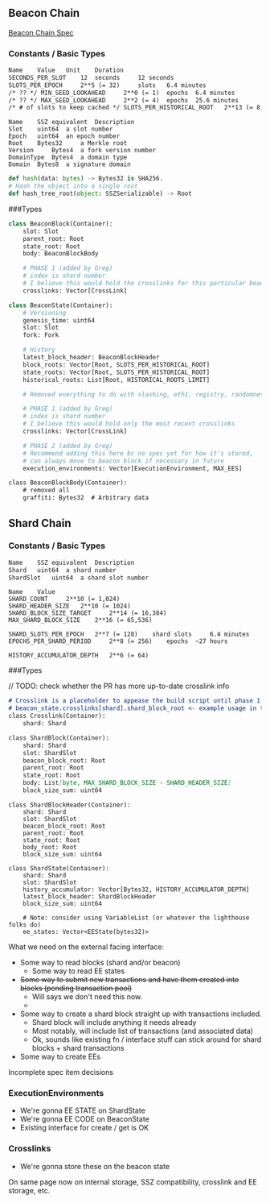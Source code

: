 ## Beacon Chain
[Beacon Chain Spec](https://github.com/ethereum/eth2.0-specs/blob/dev/specs/phase0/beacon-chain.md#beaconstate)

### Constants / Basic Types
```markdown
Name 	Value 	Unit 	Duration
SECONDS_PER_SLOT 	12 	seconds 	12 seconds
SLOTS_PER_EPOCH 	2**5 (= 32) 	slots 	6.4 minutes
/* ?? */ MIN_SEED_LOOKAHEAD 	2**0 (= 1) 	epochs 	6.4 minutes
/* ?? */ MAX_SEED_LOOKAHEAD 	2**2 (= 4) 	epochs 	25.6 minutes
/* # of slots to keep cached */ SLOTS_PER_HISTORICAL_ROOT 	2**13 (= 8,192) 	slots 	~27 hours
```
```
Name 	SSZ equivalent 	Description
Slot 	uint64 	a slot number
Epoch 	uint64 	an epoch number
Root 	Bytes32 	a Merkle root
Version 	Bytes4 	a fork version number
DomainType 	Bytes4 	a domain type
Domain 	Bytes8 	a signature domain
```

```python
def hash(data: bytes) -> Bytes32 is SHA256.
# Hash the object into a single root
def hash_tree_root(object: SSZSerializable) -> Root
```


###Types
```python
class BeaconBlock(Container):
    slot: Slot
    parent_root: Root
    state_root: Root
    body: BeaconBlockBody

    # PHASE 1 (added by Greg)
    # index is shard number
    # I believe this would hold the crosslinks for this particular beacon block
    crosslinks: Vector[CrossLink]
```

```python
class BeaconState(Container):
    # Versioning
    genesis_time: uint64
    slot: Slot
    fork: Fork

    # History
    latest_block_header: BeaconBlockHeader
    block_roots: Vector[Root, SLOTS_PER_HISTORICAL_ROOT]
    state_roots: Vector[Root, SLOTS_PER_HISTORICAL_ROOT]
    historical_roots: List[Root, HISTORICAL_ROOTS_LIMIT]

    # Removed everything to do with slashing, eth1, registry, randomness, attestations, finality

    # PHASE 1 (added by Greg)
    # index is shard number
    # I believe this would hold only the most recent crosslinks
    crosslinks: Vector[CrossLink]

    # PHASE 2 (added by Greg)
    # Recommend adding this here bc no spec yet for how it's stored,
    # can always move to beacon block if necessary in future
    execution_environments: Vector[ExecutionEnvironment, MAX_EES]
```

```markdown
class BeaconBlockBody(Container):
    # removed all 
    graffiti: Bytes32  # Arbitrary data
```

## Shard Chain

### Constants / Basic Types
```markdown
Name 	SSZ equivalent 	Description
Shard 	uint64 	a shard number
ShardSlot 	uint64 	a shard slot number
```
```
Name 	Value
SHARD_COUNT 	2**10 (= 1,024)
SHARD_HEADER_SIZE 	2**10 (= 1024)
SHARD_BLOCK_SIZE_TARGET 	2**14 (= 16,384)
MAX_SHARD_BLOCK_SIZE 	2**16 (= 65,536)

SHARD_SLOTS_PER_EPOCH 	2**7 (= 128) 	shard slots 	6.4 minutes
EPOCHS_PER_SHARD_PERIOD 	2**8 (= 256) 	epochs 	~27 hours

HISTORY_ACCUMULATOR_DEPTH 	2**6 (= 64)
```

###Types

// TODO: check whether the PR has more up-to-date crosslink info
```markdown
# Crosslink is a placeholder to appease the build script until phase 1 is reworked
# beacon_state.crosslinks[shard].shard_block_root <- example usage in this doc
class Crosslink(Container):
    shard: Shard
```

```markdown
class ShardBlock(Container):
    shard: Shard
    slot: ShardSlot
    beacon_block_root: Root
    parent_root: Root
    state_root: Root
    body: List[byte, MAX_SHARD_BLOCK_SIZE - SHARD_HEADER_SIZE]
    block_size_sum: uint64
```
```
class ShardBlockHeader(Container):
    shard: Shard
    slot: ShardSlot
    beacon_block_root: Root
    parent_root: Root
    state_root: Root
    body_root: Root
    block_size_sum: uint64
```
```
class ShardState(Container):
    shard: Shard
    slot: ShardSlot
    history_accumulator: Vector[Bytes32, HISTORY_ACCUMULATOR_DEPTH]
    latest_block_header: ShardBlockHeader
    block_size_sum: uint64
    
    # Note: consider using VariableList (or whatever the lighthouse folks do)
    ee_states: Vector<EEState(bytes32)>

```

What we need on the external facing interface:
* Some way to read blocks (shard and/or beacon)
    * Some way to read EE states
* ~~Some way to submit new transactions and have them created into blocks (pending transaction pool)~~
    * Will says we don't need this now.
    * 
* Some way to create a shard block straight up with transactions included.
    * Shard block will include anything it needs already
    * Most notably, will include list of transactions (and associated data)
    * Ok, sounds like existing fn / interface stuff can stick around for shard blocks + shard transactions
* Some way to create EEs

Incomplete spec item decisions

### ExecutionEnvironments
* We're gonna EE STATE on ShardState
* We're gonna EE CODE on BeaconState
* Existing interface for create / get is OK

### Crosslinks
* We're gonna store these on the beacon state


On same page now on internal storage, SSZ compatibility, crosslink and EE storage, etc.